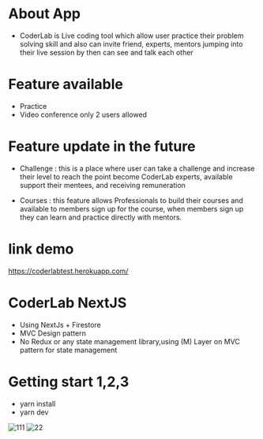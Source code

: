 # About App
- CoderLab is Live coding tool which allow user practice their problem solving skill and also can invite friend, experts, mentors jumping into their live session by then can see and talk each other

# Feature available 
- Practice  
- Video conference only 2 users allowed 

# Feature update in the future
- Challenge : this is a place where user can take a challenge and increase their level to reach the point become CoderLab experts, available support their mentees, and receiving remuneration

- Courses : this feature allows Professionals to build their courses and  available to members sign up for the course, when members sign up they can learn and practice directly with mentors.


# link demo 
https://coderlabtest.herokuapp.com/

# CoderLab NextJS 
- Using NextJs + Firestore
- MVC Design pattern 
- No Redux or any state management library,using (M) Layer on MVC pattern for state management

# Getting start 1,2,3

- yarn install 
- yarn dev

![111](https://user-images.githubusercontent.com/44365604/209258156-25c45703-a536-4c28-8b5d-d18ada49e68b.PNG)
![22](https://user-images.githubusercontent.com/44365604/209258169-32682f0e-834d-4998-a26b-5ec02819c170.PNG)
